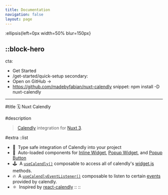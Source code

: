 ```yaml
---
title: Documentation
navigation: false
layout: page
---
```


:ellipsis{left=0px width=50% blur=150px}

::block-hero
---
cta:
  - Get Started
  - /get-started/quick-setup
secondary:
  - Open on GitHub →
  - https://github.com/madebyfabian/nuxt-calendly
snippet: npm install -D nuxt-calendly

---

#title
🗓️ Nuxt Calendly

#description
> [Calendly](https://www.calendly.com) integration for [Nuxt 3](https://nuxt.com). 

#extra
  ::list
  - 💪 &nbsp;Type safe integration of Calendly into your project
  - 🧱 &nbsp;Auto-loaded components for [Inline Widget](/components/inline-widget), [Popup Widget](/components/popup-widget), and [Popup Button](/popup-button)
  - 🕹️ &nbsp;A [`useCalendly()`](/composables/use-calendly) composable to access all of calendly's [widget.js](https://assets.calendly.com/assets/external/widget.js) methods.
  - 🔥 &nbsp;A [`useCalendlyEventListener()`](/composables/use-calendly-event-listener) composable to listen to certain [events](https://developer.calendly.com/api-docs/ZG9jOjI3ODM2MTAz-notifying-the-parent-window) provided by calendly.
  - ⚛️ &nbsp;Inspired by [react-calendly](https://github.com/tcampb/react-calendly)
  ::
::
